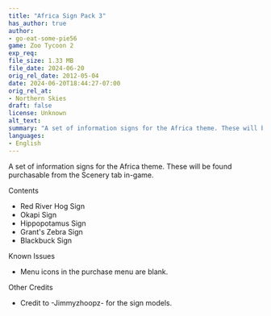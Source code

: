 ```yaml
---
title: "Africa Sign Pack 3"
has_author: true
author: 
- go-eat-some-pie56
game: Zoo Tycoon 2
exp_req: 
file_size: 1.33 MB
file_date: 2024-06-20
orig_rel_date: 2012-05-04
date: 2024-06-20T18:44:27-07:00
orig_rel_at: 
- Northern Skies
draft: false
license: Unknown
alt_text: 
summary: "A set of information signs for the Africa theme. These will be found purchasable from the Scenery tab in-game."
languages:
- English
---
```


A set of information signs for the Africa theme. These will be found purchasable from the Scenery tab in-game.

 Contents 

- Red River Hog Sign
- Okapi Sign
- Hippopotamus Sign
- Grant's Zebra Sign
- Blackbuck Sign

 Known Issues 

- Menu icons in the purchase menu are blank.

 Other Credits 

- Credit to -Jimmyzhoopz- for the sign models.